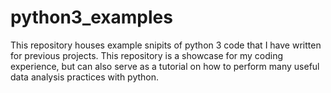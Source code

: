# python3_examples

This repository houses example snipits of python 3 code that I have written for previous projects. This repository is a showcase for my coding experience, but can also serve as a tutorial on how to perform many useful data analysis practices with python.
